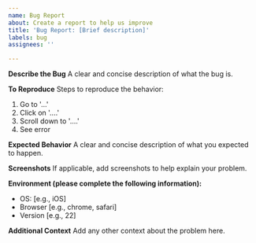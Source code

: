 ```yaml
---
name: Bug Report
about: Create a report to help us improve
title: 'Bug Report: [Brief description]'
labels: bug
assignees: ''

---
```


**Describe the Bug**
A clear and concise description of what the bug is.

**To Reproduce**
Steps to reproduce the behavior:

1. Go to '...'
2. Click on '....'
3. Scroll down to '....'
4. See error

**Expected Behavior**
A clear and concise description of what you expected to happen.

**Screenshots**
If applicable, add screenshots to help explain your problem.

**Environment (please complete the following information):**

-   OS: [e.g., iOS]
-   Browser [e.g., chrome, safari]
-   Version [e.g., 22]

**Additional Context**
Add any other context about the problem here.
